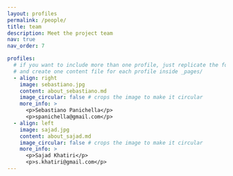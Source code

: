```yaml
---
layout: profiles
permalink: /people/
title: team
description: Meet the project team
nav: true
nav_order: 7

profiles:
  # if you want to include more than one profile, just replicate the following block
  # and create one content file for each profile inside _pages/
  - align: right
    image: sebastiano.jpg
    content: about_sebastiano.md
    image_circular: false # crops the image to make it circular
    more_info: >
      <p>Sebastiano Panichella</p>
      <p>spanichella@gmail.com</p>
  - align: left
    image: sajad.jpg
    content: about_sajad.md
    image_circular: false # crops the image to make it circular
    more_info: >
      <p>Sajad Khatiri</p>
      <p>s.khatiri@gmail.com</p>
---
```

